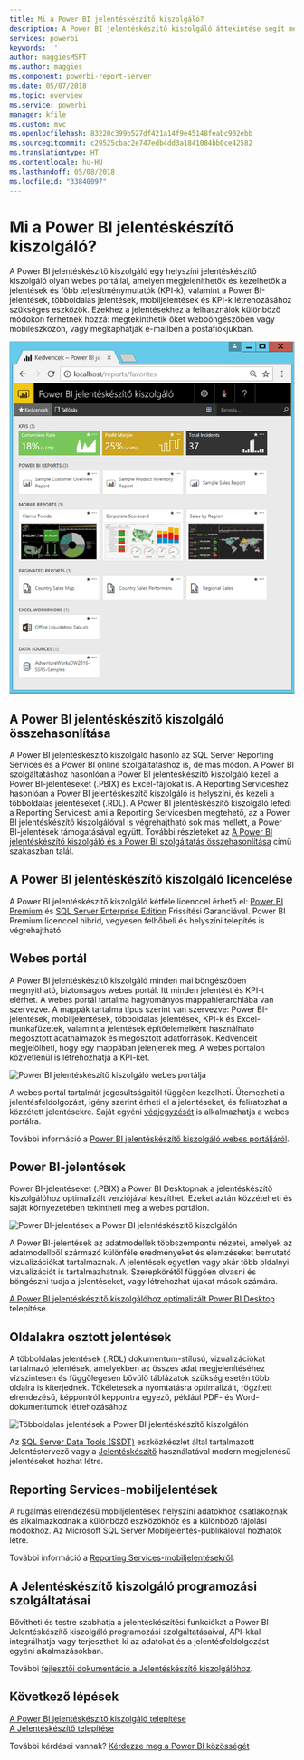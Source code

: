 ```yaml
---
title: Mi a Power BI jelentéskészítő kiszolgáló?
description: A Power BI jelentéskészítő kiszolgáló áttekintése segít megérteni, hogyan illeszkedik az SQL Server Reporting Serviceshez (SSRS) és a Power BI többi eleméhez.
services: powerbi
keywords: ''
author: maggiesMSFT
ms.author: maggies
ms.component: powerbi-report-server
ms.date: 05/07/2018
ms.topic: overview
ms.service: powerbi
manager: kfile
ms.custom: mvc
ms.openlocfilehash: 83220c399b527df421a14f9e45148feabc902ebb
ms.sourcegitcommit: c29525cbac2e747edb4dd3a1841084bb0ce42582
ms.translationtype: HT
ms.contentlocale: hu-HU
ms.lasthandoff: 05/08/2018
ms.locfileid: "33840097"
---
```

# <a name="what-is-power-bi-report-server"></a>Mi a Power BI jelentéskészítő kiszolgáló?

A Power BI jelentéskészítő kiszolgáló egy helyszíni jelentéskészítő kiszolgáló olyan webes portállal, amelyen megjeleníthetők és kezelhetők a jelentések és főbb teljesítménymutatók (KPI-k), valamint a Power BI-jelentések, többoldalas jelentések, mobiljelentések és KPI-k létrehozásához szükséges eszközök. Ezekhez a jelentésekhez a felhasználók különböző módokon férhetnek hozzá: megtekinthetik őket webböngészőben vagy mobileszközön, vagy megkaphatják e-mailben a postafiókjukban.

![Power BI jelentéskészítő kiszolgáló webes portálja](media/get-started/power-bi-report-server-overview.png)

## <a name="comparing-power-bi-report-server"></a>A Power BI jelentéskészítő kiszolgáló összehasonlítása 
A Power BI jelentéskészítő kiszolgáló hasonló az SQL Server Reporting Services és a Power BI online szolgáltatáshoz is, de más módon. A Power BI szolgáltatáshoz hasonlóan a Power BI jelentéskészítő kiszolgáló kezeli a Power BI-jelentéseket (.PBIX) és Excel-fájlokat is. A Reporting Serviceshez hasonlóan a Power BI jelentéskészítő kiszolgáló is helyszíni, és kezeli a többoldalas jelentéseket (.RDL). A Power BI jelentéskészítő kiszolgáló lefedi a Reporting Servicest: ami a Reporting Servicesben megtehető, az a Power BI jelentéskészítő kiszolgálóval is végrehajtható sok más mellett, a Power BI-jelentések támogatásával együtt. További részleteket az [A Power BI jelentéskészítő kiszolgáló és a Power BI szolgáltatás összehasonlítása](compare-report-server-service.md) című szakaszban talál.

## <a name="licensing-power-bi-report-server"></a>A Power BI jelentéskészítő kiszolgáló licencelése
A Power BI jelentéskészítő kiszolgáló kétféle licenccel érhető el: [Power BI Premium](../service-premium.md) és [SQL Server Enterprise Edition](https://www.microsoft.com/sql-server/sql-server-2017-editions) Frissítési Garanciával. Power BI Premium licenccel hibrid, vegyesen felhőbeli és helyszíni telepítés is végrehajtható.  

## <a name="web-portal"></a>Webes portál
A Power BI jelentéskészítő kiszolgáló minden mai böngészőben megnyitható, biztonságos webes portál. Itt minden jelentést és KPI-t elérhet. A webes portál tartalma hagyományos mappahierarchiába van szervezve. A mappák tartalma típus szerint van szervezve: Power BI-jelentések, mobiljelentések, többoldalas jelentések, KPI-k és Excel-munkafüzetek, valamint a jelentések építőelemeiként használható megosztott adathalmazok és megosztott adatforrások. Kedvenceit megjelölheti, hogy egy mappában jelenjenek meg. A webes portálon közvetlenül is létrehozhatja a KPI-ket. 

![Power BI jelentéskészítő kiszolgáló webes portálja](media/get-started/web-portal.png)

A webes portál tartalmát jogosultságaitól függően kezelheti. Ütemezheti a jelentésfeldolgozást, igény szerint érheti el a jelentéseket, és feliratozhat a közzétett jelentésekre. Saját egyéni [védjegyzését](https://docs.microsoft.com/sql/reporting-services/branding-the-web-portal) is alkalmazhatja a webes portálra. 

További információ a [Power BI jelentéskészítő kiszolgáló webes portáljáról](https://docs.microsoft.com/sql/reporting-services/web-portal-ssrs-native-mode).

## <a name="power-bi-reports"></a>Power BI-jelentések
Power BI-jelentéseket (.PBIX) a Power BI Desktopnak a jelentéskészítő kiszolgálóhoz optimalizált verziójával készíthet. Ezeket aztán közzéteheti és saját környezetében tekintheti meg a webes portálon.

![Power BI-jelentések a Power BI jelentéskészítő kiszolgálón](media/get-started/powerbi-reports.png)

A Power BI-jelentések az adatmodellek többszempontú nézetei, amelyek az adatmodellből származó különféle eredményeket és elemzéseket bemutató vizualizációkat tartalmaznak.  A jelentések egyetlen vagy akár több oldalnyi vizualizációt is tartalmazhatnak. Szerepkörétől függően olvasni és böngészni tudja a jelentéseket, vagy létrehozhat újakat mások számára.

[A Power BI jelentéskészítő kiszolgálóhoz optimalizált Power BI Desktop](quickstart-create-powerbi-report.md) telepítése.

## <a name="paginated-reports"></a>Oldalakra osztott jelentések
A többoldalas jelentések (.RDL) dokumentum-stílusú, vizualizációkat tartalmazó jelentések, amelyekben az összes adat megjelenítéséhez vízszintesen és függőlegesen bővülő táblázatok szükség esetén több oldalra is kiterjednek. Tökéletesek a nyomtatásra optimalizált, rögzített elrendezésű, képpontról képpontra egyező, például PDF- és Word-dokumentumok létrehozásához.

![Többoldalas jelentések a Power BI jelentéskészítő kiszolgálón](media/get-started/paginated-reports.png)

Az [SQL Server Data Tools (SSDT)](https://docs.microsoft.com/sql/reporting-services/tools/reporting-services-in-sql-server-data-tools-ssdt) eszközkészlet által tartalmazott Jelentéstervező vagy a [Jelentéskészítő](https://docs.microsoft.com/sql/reporting-services/report-builder/report-builder-in-sql-server-2016) használatával modern megjelenésű jelentéseket hozhat létre.

## <a name="reporting-services-mobile-reports"></a>Reporting Services-mobiljelentések
A rugalmas elrendezésű mobiljelentések helyszíni adatokhoz csatlakoznak és alkalmazkodnak a különböző eszközökhöz és a különböző tájolási módokhoz. Az Microsoft SQL Server Mobiljelentés-publikálóval hozhatók létre.

További információ a [Reporting Services-mobiljelentésekről](https://docs.microsoft.com/sql/reporting-services/mobile-reports/create-mobile-reports-with-sql-server-mobile-report-publisher). 

## <a name="report-server-programming-features"></a>A Jelentéskészítő kiszolgáló programozási szolgáltatásai
Bővítheti és testre szabhatja a jelentéskészítési funkciókat a Power BI Jelentéskészítő kiszolgáló programozási szolgáltatásaival, API-kkal integrálhatja vagy terjesztheti ki az adatokat és a jelentésfeldolgozást egyéni alkalmazásokban.

További [fejlesztői dokumentáció a Jelentéskészítő kiszolgálóhoz](https://docs.microsoft.com/sql/reporting-services/reporting-services-developer-documentation).

## <a name="next-steps"></a>Következő lépések
[A Power BI jelentéskészítő kiszolgáló telepítése](install-report-server.md)  
[A Jelentéskészítő telepítése](https://docs.microsoft.com/sql/reporting-services/install-windows/install-report-builder)  

További kérdései vannak? [Kérdezze meg a Power BI közösségét](https://community.powerbi.com/)



